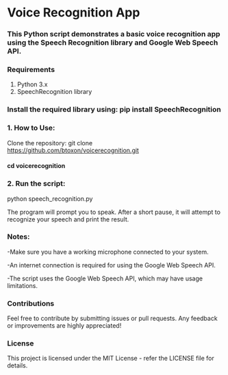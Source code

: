 # Voice Recognition App
### This Python script demonstrates a basic voice recognition app using the Speech Recognition library and Google Web Speech API.

### Requirements
1. Python 3.x
2. SpeechRecognition library

### Install the required library using: pip install SpeechRecognition

### 1. How to Use:
Clone the repository:
git clone https://github.com/btoxon/voicerecognition.git
#### cd voicerecognition

### 2. Run the script:
python speech_recognition.py

The program will prompt you to speak. After a short pause, it will attempt to recognize your speech and print the result.

### Notes:
-Make sure you have a working microphone connected to your system.

-An internet connection is required for using the Google Web Speech API.

-The script uses the Google Web Speech API, which may have usage limitations.

### Contributions
Feel free to contribute by submitting issues or pull requests. Any feedback or improvements are highly appreciated!

### License
This project is licensed under the MIT License - refer the LICENSE file for details.



